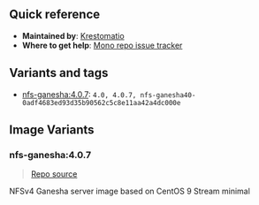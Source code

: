 ## Quick reference
- **Maintained by**:
[Krestomatio](https://github.com/krestomatio)
- **Where to get help**:
[Mono repo issue tracker](https://github.com/krestomatio/container_builder/issues)

## Variants and tags
- [nfs-ganesha:4.0.7](#nfs-ganesha407): `4.0, 4.0.7, nfs-ganesha40-0adf4683ed93d35b90562c5c8e11aa42a4dc000e`


## Image Variants
### nfs-ganesha:4.0.7
> [Repo source](https://github.com/krestomatio/container_builder/tree/master/nfs-ganesha/nfs-ganesha40)

NFSv4 Ganesha server image based on CentOS 9 Stream minimal

